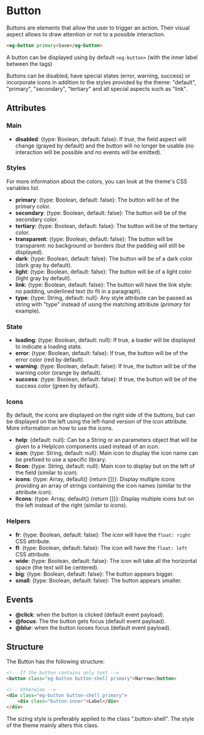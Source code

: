 # Button

Buttons are elements that allow the user to trigger an action. Their visual aspect allows to draw attention or not to a possible interaction.

```html
<eg-button primary>Save</eg-button>
```

A button can be displayed using by default `<eg-button>` (with the inner label between the tags)

Buttons can be disabled, have special states (error, warning, success) or incorporate icons in addition to the styles provided by the theme: "default", "primary", "secondary", "tertiary" and all special aspects such as "link".

## Attributes

### Main

- **disabled**: {type: Boolean, default: false}: If *true*, the field aspect will change (grayed by default) and the button will no longer be usable (no interaction will be possible and no events will be emitted).

### Styles

For more information about the colors, you can look at the theme's CSS variables list.

- **primary**: {type: Boolean, default: false}: The button will be of the primary color.
- **secondary**: {type: Boolean, default: false}: The button will be of the secondary color.
- **tertiary**: {type: Boolean, default: false}: The button will be of the tertiary color.
- **transparent**: {type: Boolean, default: false}: The button will be transparent: no background or borders (but the padding will still be displayed).
- **dark**: {type: Boolean, default: false}: The button will be of a dark color (dark gray by default).
- **light**: {type: Boolean, default: false}: The button will be of a light color (light gray by default).
- **link**: {type: Boolean, default: false}: The button will have the link style: no padding, underlined text (to fit in a paragraph).
- **type**: {type: String, default: null}: Any style attribute can be passed as string with "type" instead of using the matching attribute (*primary* for example).

### State

- **loading**: {type: Boolean, default: null}: If true, a loader will be displayed to indicate a loading state.
- **error**: {type: Boolean, default: false}: If true, the button will be of the error color (red by default).
- **warning**: {type: Boolean, default: false}: If true, the button will be of the warning color (orange by default).
- **success**: {type: Boolean, default: false}: If true, the button will be of the success color (green by default).

### Icons

By default, the icons are displayed on the right side of the buttons, but can be displayed on the left using the left-hand version of the icon attribute. More information on how to use the icons.

- **help**: {default: null}: Can be a String or an parameters object that will be given to a HelpIcon components used instead of an icon.
- **icon**: {type: String, default: null}: Main icon to display the icon name can be prefixed to use a specific library.
- **lIcon**: {type: String, default: null}: Main icon to display but on the left of the field (similar to *icon*).
- **icons**: {type: Array, default() {return []}}: Display multiple icons providing an array of strings containing the icon names (similar to the attribute *icon*).
- **lIcons**: {type: Array, default() {return []}}: Display multiple icons but on the left instead of the right (similar to *icons*).

### Helpers

- **fr**: {type: Boolean, default: false}: The icon will have the `float: right` CSS attribute.
- **fl**: {type: Boolean, default: false}: The icon will have the `float: left` CSS attribute.
- **wide**: {type: Boolean, default: false}: The icon will take all the horizontal space (the text will be centered).
- **big**: {type: Boolean, default: false}: The button appears bigger.
- **small**: {type: Boolean, default: false}: The button appears smaller.

## Events

- **@click**: when the button is clicked (default event payload).
- **@focus**: The the button gets focus (default event payload).
- **@blur**: when the button looses focus (default event payload).

## Structure

The Button has the following structure:

```html
<!-- If the button contains only text -->
<button class="eg-button button-shell primary">Narrow</button>

<!-- Otherwise -->
<div class="eg-button button-shell primary">
	<div class="button-inner">Label</div>
</div>
```

The sizing style is preferably applied to the class ".button-shell". The style of the theme mainly alters this class.